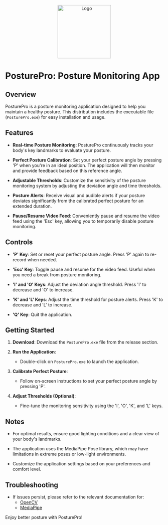 <p align="center">
  <img src="https://github.com/AnuronDutta/PosturePro/assets/62471257/9fefba00-e2ae-448d-aff7-24000381885e" alt="Logo" height=170></a>
</p>

# PosturePro: Posture Monitoring App



## Overview

PosturePro is a posture monitoring application designed to help you maintain a healthy posture. This distribution includes the executable file (`PosturePro.exe`) for easy installation and usage.

## Features

- **Real-time Posture Monitoring**: PosturePro continuously tracks your body's key landmarks to evaluate your posture.

- **Perfect Posture Calibration**: Set your perfect posture angle by pressing 'P' when you're in an ideal position. The application will then monitor and provide feedback based on this reference angle.

- **Adjustable Thresholds**: Customize the sensitivity of the posture monitoring system by adjusting the deviation angle and time thresholds.

- **Posture Alerts**: Receive visual and audible alerts if your posture deviates significantly from the calibrated perfect posture for an extended duration.

- **Pause/Resume Video Feed**: Conveniently pause and resume the video feed using the 'Esc' key, allowing you to temporarily disable posture monitoring.

## Controls

- **'P' Key**: Set or reset your perfect posture angle. Press 'P' again to re-record when needed.

- **'Esc' Key**: Toggle pause and resume for the video feed. Useful when you need a break from posture monitoring.

- **'I' and 'O' Keys**: Adjust the deviation angle threshold. Press 'I' to decrease and 'O' to increase.

- **'K' and 'L' Keys**: Adjust the time threshold for posture alerts. Press 'K' to decrease and 'L' to increase.

- **'Q' Key**: Quit the application.

## Getting Started

1. **Download**: Download the `PosturePro.exe` file from the release section.

2. **Run the Application**:
   - Double-click on `PosturePro.exe` to launch the application.

3. **Calibrate Perfect Posture**:
   - Follow on-screen instructions to set your perfect posture angle by pressing 'P'.

4. **Adjust Thresholds (Optional)**:
   - Fine-tune the monitoring sensitivity using the 'I', 'O', 'K', and 'L' keys.

## Notes

- For optimal results, ensure good lighting conditions and a clear view of your body's landmarks.

- The application uses the MediaPipe Pose library, which may have limitations in extreme poses or low-light environments.

- Customize the application settings based on your preferences and comfort level.

## Troubleshooting

- If issues persist, please refer to the relevant documentation for:
  - [OpenCV](https://docs.opencv.org/4.x/index.html)
  - [MediaPipe](https://mediapipe.dev/)


Enjoy better posture with PosturePro!
